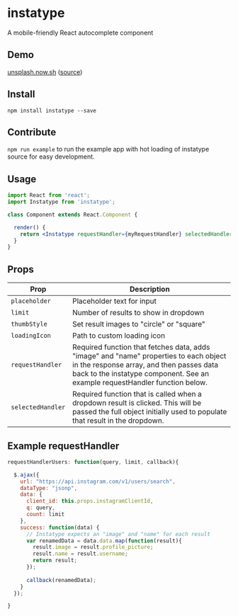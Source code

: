 # instatype
A mobile-friendly React autocomplete component

## Demo
<a href="https://unsplash.now.sh">unsplash.now.sh</a> ([source](https://github.com/gragland/unsplash-demo))

## Install
`npm install instatype --save`

## Contribute
`npm run example` to run the example app with hot loading of instatype source for easy development.

## Usage
```jsx
import React from 'react';
import Instatype from 'instatype';

class Component extends React.Component {

  render() {
    return <Instatype requestHandler={myRequestHandler} selectedHandler={mySelectedHandler}/>;
  }
}
```

## Props

Prop                       |    Description
---------------------------|----------------
`placeholder`              | Placeholder text for input
`limit`                    | Number of results to show in dropdown
`thumbStyle`               | Set result images to "circle" or "square"
`loadingIcon`              | Path to custom loading icon
`requestHandler`           | Required function that fetches data, adds "image" and "name" properties to each object in the response array, and then passes data back to the instatype component. See an example requestHandler function below.
`selectedHandler`              | Required function that is called when a dropdown result is clicked. This will be passed the full object initially used to populate that result in the dropdown.

## Example requestHandler
```js
requestHandlerUsers: function(query, limit, callback){

  $.ajax({
    url: "https://api.instagram.com/v1/users/search",
    dataType: "jsonp",
    data: {
      client_id: this.props.instagramClientId,
      q: query,
      count: limit
    },
    success: function(data) {
      // Instatype expects an "image" and "name" for each result
      var renamedData = data.data.map(function(result){
        result.image = result.profile_picture;
        result.name = result.username;
        return result;
      });
      
      callback(renamedData);
    }
  });

}
```
